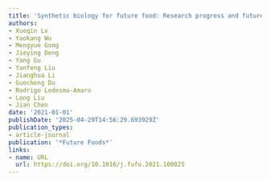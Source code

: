```yaml
---
title: 'Synthetic biology for future food: Research progress and future directions'
authors:
- Xueqin Lv
- Yaokang Wu
- Mengyue Gong
- Jieying Deng
- Yang Gu
- Yanfeng Liu
- Jianghua Li
- Guocheng Du
- Rodrigo Ledesma‐Amaro
- Long Liu
- Jian Chen
date: '2021-01-01'
publishDate: '2025-04-29T14:56:29.693929Z'
publication_types:
- article-journal
publication: '*Future Foods*'
links:
- name: URL
  url: https://doi.org/10.1016/j.fufo.2021.100025
---
```

